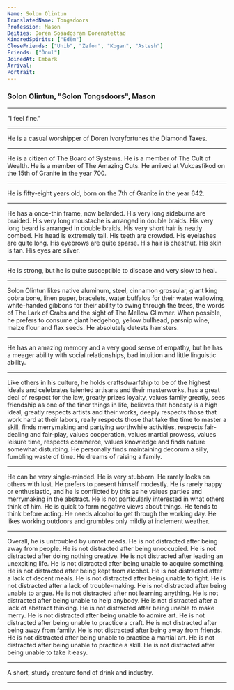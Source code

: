 ```yaml
---
Name: Solon Olintun
TranslatedName: Tongsdoors
Profession: Mason
Deities: Doren Sosadosram Dorenstettad
KindredSpirits: ["Edëm"]
CloseFriends: ["Unib", "Zefon", "Kogan", "Astesh"]
Friends: ["Ònul"]
JoinedAt: Embark
Arrival:
Portrait:
---
```


### Solon Olintun, "Solon Tongsdoors", Mason

---

"I feel fine."

---

He is a casual worshipper of Doren Ivoryfortunes the Diamond Taxes.

---

He is a citizen of The Board of Systems. He is a member of The Cult of Wealth. He is a member of The Amazing Cuts. He
arrived at Vukcasfikod on the 15th of Granite in the year 700.

---

He is fifty-eight years old, born on the 7th of Granite in the year 642.

---

He has a once-thin frame, now belarded. His very long sideburns are braided. His very long moustache is arranged in
double braids. His very long beard is arranged in double braids. His very short hair is neatly combed. His head is
extremely tall. His teeth are crowded. His eyelashes are quite long. His eyebrows are quite sparse. His hair is
chestnut. His skin is tan. His eyes are silver.

---

He is strong, but he is quite susceptible to disease and very slow to heal.

---

Solon Olintun likes native aluminum, steel, cinnamon grossular, giant king cobra bone, linen paper, bracelets, water
buffalos for their water wallowing, white-handed gibbons for their ability to swing through the trees, the words of The
Lark of Crabs and the sight of The Mellow Glimmer. When possible, he prefers to consume giant hedgehog, yellow bullhead,
parsnip wine, maize flour and flax seeds. He absolutely detests hamsters.

---

He has an amazing memory and a very good sense of empathy, but he has a meager ability with social relationships, bad
intuition and little linguistic ability.

---

Like others in his culture, he holds craftsdwarfship to be of the highest ideals and celebrates talented artisans and
their masterworks, has a great deal of respect for the law, greatly prizes loyalty, values family greatly, sees
friendship as one of the finer things in life, believes that honesty is a high ideal, greatly respects artists and their
works, deeply respects those that work hard at their labors, really respects those that take the time to master a skill,
finds merrymaking and partying worthwhile activities, respects fair-dealing and fair-play, values cooperation, values
martial prowess, values leisure time, respects commerce, values knowledge and finds nature somewhat disturbing. He
personally finds maintaining decorum a silly, fumbling waste of time. He dreams of raising a family.

---

He can be very single-minded. He is very stubborn. He rarely looks on others with lust. He prefers to present himself
modestly. He is rarely happy or enthusiastic, and he is conflicted by this as he values parties and merrymaking in the
abstract. He is not particularly interested in what others think of him. He is quick to form negative views about
things. He tends to think before acting. He needs alcohol to get through the working day. He likes working outdoors and
grumbles only mildly at inclement weather.

---

Overall, he is untroubled by unmet needs. He is not distracted after being away from people. He is not distracted after
being unoccupied. He is not distracted after doing nothing creative. He is not distracted after leading an unexciting
life. He is not distracted after being unable to acquire something. He is not distracted after being kept from alcohol.
He is not distracted after a lack of decent meals. He is not distracted after being unable to fight. He is not
distracted after a lack of trouble-making. He is not distracted after being unable to argue. He is not distracted after
not learning anything. He is not distracted after being unable to help anybody. He is not distracted after a lack of
abstract thinking. He is not distracted after being unable to make merry. He is not distracted after being unable to
admire art. He is not distracted after being unable to practice a craft. He is not distracted after being away from
family. He is not distracted after being away from friends. He is not distracted after being unable to practice a
martial art. He is not distracted after being unable to practice a skill. He is not distracted after being unable to
take it easy.

---

A short, sturdy creature fond of drink and industry.

---
